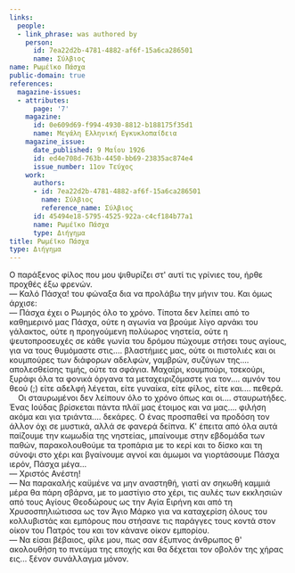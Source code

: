 ```yaml
---
links:
  people:
  - link_phrase: was authored by
    person:
      id: 7ea22d2b-4781-4882-af6f-15a6ca286501
      name: Σύλβιος
name: Ρωμέϊκο Πάσχα
public-domain: true
references:
  magazine-issues:
  - attributes:
      page: '7'
    magazine:
      id: 0e609d69-f994-4930-8812-b188175f35d1
      name: Μεγάλη Ελληνική Εγκυκλοπαίδεια
    magazine_issue:
      date_published: 9 Μαΐου 1926
      id: ed4e708d-763b-4450-bb69-23835ac874e4
      issue_number: 11ον Τεύχος
    work:
      authors:
      - id: 7ea22d2b-4781-4882-af6f-15a6ca286501
        name: Σύλβιος
        reference_name: Σύλβιος
      id: 45494e18-5795-4525-922a-c4cf184b77a1
      name: Ρωμέϊκο Πάσχα
      type: Διήγημα
title: Ρωμέϊκο Πάσχα
type: Διήγημα
---
```


<main class="content" itemprop="text">
<p>Ο παράξενος φίλος που μου ψιθυρίζει στ' αυτί τις γρίνιες του, ήρθε προχθές έξω φρενών.<br>
&mdash; Καλό Πάσχα! του φώναξα δια να προλάβω την μήνιν του. Και όμως άρχισε:<br>
&mdash; Πάσχα έχει ο Ρωμηός όλο το χρόνο. Τίποτα δεν λείπει από το καθημερινό μας Πάσχα, ούτε η αγωνία να βρούμε λίγο
αρνάκι του γάλακτος, ούτε η προηγούμενη πολύωρος νηστεία, ούτε η ψευτοπροσευχές σε κάθε γωνία του δρόμου πώχουμε στήσει
τους αγίους, για να τους θυμόμαστε στις.... βλαστήμιες μας, ούτε οι πιστολιές και οι κουμπούρες των διάφορων αδελφών,
γαμβρών, συζύγων της.... απολεσθείσης τιμής, ούτε τα σφάγια. Μαχαίρι, κουμπούρι, τσεκούρι, ξυράφι όλα τα φονικά όργανα
τα μεταχειριζόμαστε για τον.... αμνόν του θεού (;) είτε αδελφή λέγεται, είτε γυναίκα, είτε φίλος, είτε και....
πεθερά.<br>
&nbsp;&nbsp;&nbsp;&nbsp;Οι σταυρωμένοι δεν λείπουν όλο το χρόνο όπως και οι.... σταυρωτήδες. Ένας Ιούδας βρίσκεται πάντα
πλάϊ μας έτοιμος και να μας.... φιλήση ακόμα και για τριάντα.... δεκάρες. Ο ένας προσπαθεί να προδόση τον άλλον όχι σε
μυστικά, αλλά σε φανερά δείπνα. Κ' έπειτα από όλα αυτά παίζουμε την κωμωδία της νηστείας, μπαίνουμε στην εβδομάδα των
παθών, παρακολουθούμε τα τροπάρια με το κερί και το δίσκο και τη σύνοψι στο χέρι και βγαίνουμε αγνοί και άμωμοι να
γιορτάσουμε Πάσχα ιερόν, Πάσχα μέγα...<br>
&mdash; Χριστός Ανέστη!<br>
&mdash; Να παρακαλής καϋμένε να μην αναστηθή, γιατί αν σηκωθή καμμιά μέρα θα πάρη σβάρνα, με το μαστίγιο στο χέρι, τις
αυλές των εκκλησιών από τους Αγίους Θεοδώρους ως την Αγία Ειρήνη και από τη Χρυσοσπηλιώτισσα ως τον Άγιο Μάρκο για να
καταχερίση όλους του κολλυβιστάς και εμπόρους που στήσανε τις παράγγες τους κοντά στον οίκον του Πατρός του και τον
κάνανε οίκον εμπορίου.<br>
&mdash; Να είσαι βέβαιος, φίλε μου, πως σαν έξυπνος άνθρωπος θ' ακολουθήση το πνεύμα της εποχής και θα δέχεται τον
οβολόν της χήρας εις... ξένον συνάλλαγμα μόνον.</p>
</main>
